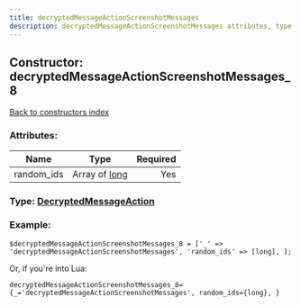 ```yaml
---
title: decryptedMessageActionScreenshotMessages
description: decryptedMessageActionScreenshotMessages attributes, type and example
---
```

## Constructor: decryptedMessageActionScreenshotMessages\_8  
[Back to constructors index](index.md)



### Attributes:

| Name     |    Type       | Required |
|----------|:-------------:|---------:|
|random\_ids|Array of [long](../types/long.md) | Yes|



### Type: [DecryptedMessageAction](../types/DecryptedMessageAction.md)


### Example:

```
$decryptedMessageActionScreenshotMessages_8 = ['_' => 'decryptedMessageActionScreenshotMessages', 'random_ids' => [long], ];
```  

Or, if you're into Lua:  


```
decryptedMessageActionScreenshotMessages_8={_='decryptedMessageActionScreenshotMessages', random_ids={long}, }

```


